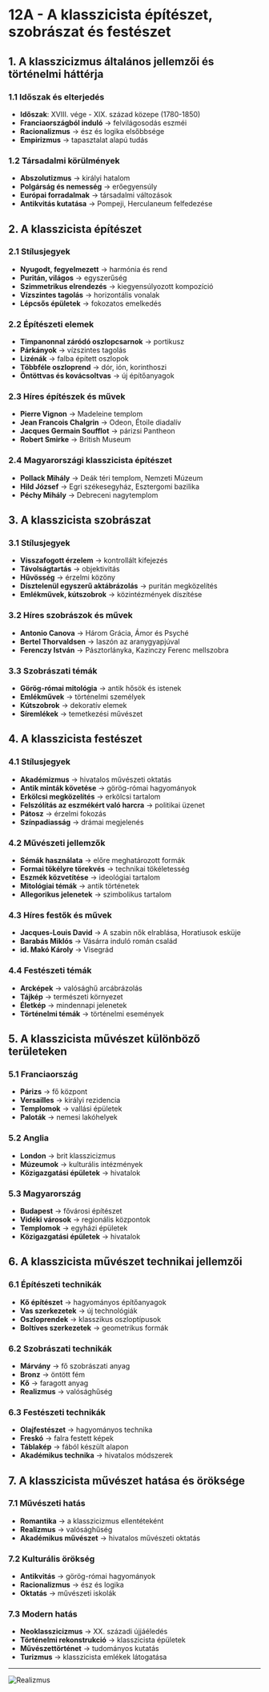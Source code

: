 # 12A - A klasszicista építészet, szobrászat és festészet

## 1. A klasszicizmus általános jellemzői és történelmi háttérja

### 1.1 Időszak és elterjedés
- **Időszak**: XVIII. vége - XIX. század közepe (1780-1850)
- **Franciaországból induló** → felvilágosodás eszméi
- **Racionalizmus** → ész és logika elsőbbsége
- **Empirizmus** → tapasztalat alapú tudás

### 1.2 Társadalmi körülmények
- **Abszolutizmus** → királyi hatalom
- **Polgárság és nemesség** → erőegyensúly
- **Európai forradalmak** → társadalmi változások
- **Antikvitás kutatása** → Pompeji, Herculaneum felfedezése

## 2. A klasszicista építészet

### 2.1 Stílusjegyek
- **Nyugodt, fegyelmezett** → harmónia és rend
- **Puritán, világos** → egyszerűség
- **Szimmetrikus elrendezés** → kiegyensúlyozott kompozíció
- **Vízszintes tagolás** → horizontális vonalak
- **Lépcsős épületek** → fokozatos emelkedés

### 2.2 Építészeti elemek
- **Timpanonnal záródó oszlopcsarnok** → portikusz
- **Párkányok** → vízszintes tagolás
- **Lizénák** → falba épített oszlopok
- **Többféle oszloprend** → dór, ión, korinthoszi
- **Öntöttvas és kovácsoltvas** → új építőanyagok

### 2.3 Híres építészek és művek
- **Pierre Vignon** → Madeleine templom
- **Jean Francois Chalgrin** → Odeon, Étoile diadalív
- **Jacques Germain Soufflot** → párizsi Pantheon
- **Robert Smirke** → British Museum

### 2.4 Magyarországi klasszicista építészet
- **Pollack Mihály** → Deák téri templom, Nemzeti Múzeum
- **Hild József** → Egri székesegyház, Esztergomi bazilika
- **Péchy Mihály** → Debreceni nagytemplom

## 3. A klasszicista szobrászat

### 3.1 Stílusjegyek
- **Visszafogott érzelem** → kontrollált kifejezés
- **Távolságtartás** → objektivitás
- **Hűvösség** → érzelmi közöny
- **Dísztelenül egyszerű aktábrázolás** → puritán megközelítés
- **Emlékművek, kútszobrok** → közintézmények díszítése

### 3.2 Híres szobrászok és művek
- **Antonio Canova** → Három Grácia, Ámor és Psyché
- **Bertel Thorvaldsen** → Iaszón az aranygyapjúval
- **Ferenczy István** → Pásztorlányka, Kazinczy Ferenc mellszobra

### 3.3 Szobrászati témák
- **Görög-római mitológia** → antik hősök és istenek
- **Emlékművek** → történelmi személyek
- **Kútszobrok** → dekoratív elemek
- **Síremlékek** → temetkezési művészet

## 4. A klasszicista festészet

### 4.1 Stílusjegyek
- **Akadémizmus** → hivatalos művészeti oktatás
- **Antik minták követése** → görög-római hagyományok
- **Erkölcsi megközelítés** → erkölcsi tartalom
- **Felszólítás az eszmékért való harcra** → politikai üzenet
- **Pátosz** → érzelmi fokozás
- **Színpadiasság** → drámai megjelenés

### 4.2 Művészeti jellemzők
- **Sémák használata** → előre meghatározott formák
- **Formai tökélyre törekvés** → technikai tökéletesség
- **Eszmék közvetítése** → ideológiai tartalom
- **Mitológiai témák** → antik történetek
- **Allegorikus jelenetek** → szimbolikus tartalom

### 4.3 Híres festők és művek
- **Jacques-Louis David** → A szabin nők elrablása, Horatiusok esküje
- **Barabás Miklós** → Vásárra induló román család
- **id. Makó Károly** → Visegrád

### 4.4 Festészeti témák
- **Arcképek** → valósághű arcábrázolás
- **Tájkép** → természeti környezet
- **Életkép** → mindennapi jelenetek
- **Történelmi témák** → történelmi események

## 5. A klasszicista művészet különböző területeken

### 5.1 Franciaország
- **Párizs** → fő központ
- **Versailles** → királyi rezidencia
- **Templomok** → vallási épületek
- **Paloták** → nemesi lakóhelyek

### 5.2 Anglia
- **London** → brit klasszicizmus
- **Múzeumok** → kulturális intézmények
- **Közigazgatási épületek** → hivatalok

### 5.3 Magyarország
- **Budapest** → fővárosi építészet
- **Vidéki városok** → regionális központok
- **Templomok** → egyházi épületek
- **Közigazgatási épületek** → hivatalok

## 6. A klasszicista művészet technikai jellemzői

### 6.1 Építészeti technikák
- **Kő építészet** → hagyományos építőanyagok
- **Vas szerkezetek** → új technológiák
- **Oszloprendek** → klasszikus oszloptípusok
- **Boltíves szerkezetek** → geometrikus formák

### 6.2 Szobrászati technikák
- **Márvány** → fő szobrászati anyag
- **Bronz** → öntött fém
- **Kő** → faragott anyag
- **Realizmus** → valósághűség

### 6.3 Festészeti technikák
- **Olajfestészet** → hagyományos technika
- **Freskó** → falra festett képek
- **Táblakép** → fából készült alapon
- **Akadémikus technika** → hivatalos módszerek

## 7. A klasszicista művészet hatása és öröksége

### 7.1 Művészeti hatás
- **Romantika** → a klasszicizmus ellentéteként
- **Realizmus** → valósághűség
- **Akadémikus művészet** → hivatalos művészeti oktatás

### 7.2 Kulturális örökség
- **Antikvitás** → görög-római hagyományok
- **Racionalizmus** → ész és logika
- **Oktatás** → művészeti iskolák

### 7.3 Modern hatás
- **Neoklasszicizmus** → XX. századi újjáéledés
- **Történelmi rekonstrukció** → klasszicista épületek
- **Művészettörténet** → tudományos kutatás
- **Turizmus** → klasszicista emlékek látogatása

---

![Realizmus](../base/kepek/images/12_Realizmus_KÉP.png)
